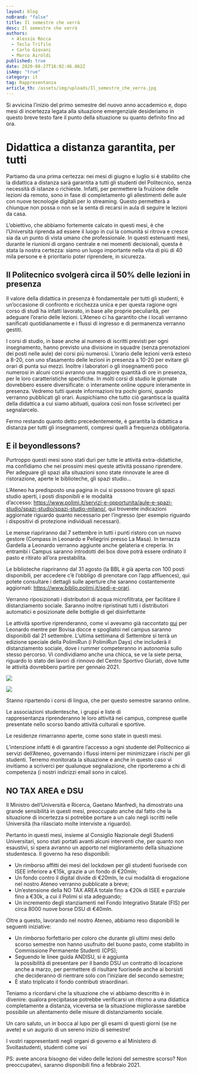 ```yaml
---
layout: blog
noBrand: "false"
title: Il semestre che verrà
desc: Il semestre che verrà
authors:
  - Alessio Rocca
  - Tecla Trifilo
  - Carlo Giovani
  - Marco Airoldi
published: true
date: 2020-08-27T16:02:46.862Z
isAmp: "true"
category: it
tag: Rappresentanza
article_th: /assets/img/uploads/Il_semestre_che_verra.jpg
---
```

Si avvicina l’inizio del primo semestre del nuovo anno accademico e, dopo mesi di incertezza legata alla situazione emergenziale desideriamo in questo breve testo fare il punto della situazione su quanto definito fino ad ora.

# Didattica a distanza garantita, per tutti

Partiamo da una prima certezza: nei mesi di giugno e luglio si è stabilito che la didattica a distanza sarà garantita a tutti gli studenti del Politecnico, senza necessità di istanze o richieste. Infatti, per permettere la fruizione delle lezioni da remoto, sono in fase di completamento gli allestimenti delle aule con nuove tecnologie digitali per lo streaming. Questo permetterà a chiunque non possa o non se la senta di recarsi in aula di seguire le lezioni da casa.

L’obiettivo, che abbiamo fortemente calcato in questi mesi, è che l’Università riprenda ad essere il luogo in cui la comunità si ritrova e cresce sia da un punto di vista umano che professionale. In questi estenuanti mesi, durante le riunioni di organo centrale e nei momenti decisionali, questa è stata la nostra certezza: siamo un luogo importante nella vita di più di 40 mila persone e è prioritario poter riprendere, in sicurezza.

## Il Politecnico svolgerà circa il 50% delle lezioni in presenza

Il valore della didattica in presenza è fondamentale per tutti gli studenti, è un’occasione di confronto e ricchezza unica e per questa ragione ogni corso di studi ha infatti lavorato, in base alle proprie peculiarità, per adeguare l’orario delle lezioni. L’Ateneo ci ha garantito che i locali verranno sanificati quotidianamente e i flussi di ingresso e di permanenza verranno gestiti.

I corsi di studio, in base anche al numero di iscritti previsti per ogni insegnamento, hanno previsto una divisione in squadre (senza prenotazioni dei posti nelle aule) dei corsi più numerosi. L’orario delle lezioni verrà esteso a 8-20, con uno sfasamento delle lezioni in presenza a 10-20 per evitare gli orari di punta sui mezzi. Inoltre i laboratori o gli insegnamenti poco numerosi in alcuni corsi avranno una maggiore quantità di ore in presenza, per le loro caratteristiche specifiche. In molti corsi di studio le giornate dovrebbero essere diversificate: o interamente online oppure interamente in presenza. Vedremo tutti queste informazioni tra pochi giorni, quando verranno pubblicati gli orari. Auspichiamo che tutto ciò garantisca la qualità della didattica a cui siamo abituati, qualora così non fosse scriveteci per segnalarcelo.

Fermo restando quanto detto precedentemente, è garantita la didattica a distanza per tutti gli insegnamenti, compresi quelli a frequenza obbligatoria.

## E il beyondlessons?

Purtroppo questi mesi sono stati duri per tutte le attività extra-didattiche, ma confidiamo che nei prossimi mesi queste attività possano riprendere. Per adeguare gli spazi alla situazioni sono state rinnovate le aree di ristorazione, aperte le biblioteche, gli spazi studio…

L’Ateneo ha predisposto una pagina in cui si possono trovare gli spazi studio aperti, i posti disponibili e le modalità d’accesso: <https://www.polimi.it/servizi-e-opportunita/aule-e-spazi-studio/spazi-studio/spazi-studio-milano/>, qui troverete indicazioni aggiornate riguardo quanto necessario per l’ingresso (per esempio riguardo i dispositivi di protezione individuali necessari).

Le mense riapriranno dal 7 settembre in tutti i punti ristoro con un nuovo gestore (Compass in Leonardo e Pellegrini presso La Masa). In terrazza Gardella a Leonardo verranno aggiunte anche gelateria e creperia. In entrambi i Campus saranno introdotti dei box dove potrà essere ordinato il pasto e ritirato all’ora prestabilita.

Le biblioteche riapriranno dal 31 agosto (la BBL è già aperta con 100 posti disponibili, per accedere c’è l’obbligo di prenotare con l’app affluences), qui potete consultare i dettagli sulle aperture che saranno costantemente aggiornati: <https://www.biblio.polimi.it/sedi-e-orari>.

Verranno riposizionati i distributori di acqua microfiltrata, per facilitare il distanziamento sociale. Saranno inoltre ripristinati tutti i distributori automatici e posizionate delle bottiglie di gel disinfettante

Le attività sportive riprenderanno, come vi avevamo già raccontato [qui](https://svoltastudenti.it/it/centro-sportivo-giuriati-polimi-sport/) per Leonardo mentre per Bovisa docce e spogliatoi nel campus saranno disponibili dal 21 settembre. L’ultima settimana di Settembre si terrà un edizione speciale della PolimiRun (i PolimiRun Days) che includerà il distanziamento sociale, dove i rummer competeranno in autonomia sullo stesso percorso. Vi condividiamo anche una chicca, se ve la siete persa, riguardo lo stato dei lavori di rinnovo del Centro Sportivo Giuriati, dove tutte le attività dovrebbero partire per gennaio 2021.

![](/assets/img/uploads/il-semestre-che-verrà-1.jpg)

![](/assets/img/uploads/il-semestre-che-verrà-2.jpg)

Stanno ripartendo i corsi di lingua, che per questo semestre saranno online.

Le associazioni studentesche, i gruppi e liste di rappresentanza riprenderanno le loro attività nei campus, comprese quelle presentate nello scorso bando attività culturali e sportive.

Le residenze rimarranno aperte, come sono state in questi mesi.

L’intenzione infatti è di garantire l’accesso a ogni studente del Politecnico ai servizi dell’Ateneo, governando i flussi interni per minimizzare i rischi per gli studenti. Terremo monitorata la situazione e anche in questo caso vi invitiamo a scriverci per qualunque segnalazione, che riporteremo a chi di competenza (i nostri indirizzi email sono in calce).

## NO TAX AREA e DSU

Il Ministro dell’Università e Ricerca, Gaetano Manfredi, ha dimostrato una grande sensibilità in questi mesi, preoccupato anche dal fatto che la situazione di incertezza si potrebbe portare a un calo negli iscritti nelle Università (ha rilasciato molte interviste a riguardo).

Pertanto in questi mesi, insieme al Consiglio Nazionale degli Studenti Universitari, sono stati portati avanti alcuni interventi che, per quanto non esaustivi, si spera avranno un apporto nel miglioramento della situazione studentesca. Il governo ha reso disponibili:

* Un rimborso affitti dei mesi del lockdown per gli studenti fuorisede con ISEE inferiore a €15k, grazie a un fondo di €20mln;
* Un fondo contro il digital divide di €20mln, le cui modalità di erogazione nel nostro Ateneo verranno pubblicate a breve;
* Un’estensione della NO TAX AREA totale fino a €20k di ISEE e parziale fino a €30k, a cui il Polimi si sta adeguando;
* Un incremento degli stanziamenti nel Fondo Integrativo Statale (FIS) per circa 8000 nuove borse DSU di €40mln.

Oltre a questo, lavorando nel nostro Ateneo, abbiamo reso disponibili le seguenti iniziative:

* Un rimborso forfettario per coloro che durante gli ultimi mesi dello scorso semestre non hanno usufruito del buono pasto, come stabilito in Commissione Permanente Studenti (CPS);
* Seguendo le linee guida ANDISU, si è aggiunta la possibilità di presentare per il bando DSU un contratto di locazione anche a marzo, per permettere di risultare fuorisede anche ai borsisti che decideranno di rientrare solo con l’iniziare del secondo semestre;
* È stato triplicato il fondo contributi straordinari.

Teniamo a ricordarvi che la situazione che vi abbiamo descritto è in divenire: qualora precipitasse potrebbe verificarsi un ritorno a una didattica completamente a distanza, viceversa se la situazione migliorasse sarebbe possibile un allentamento delle misure di distanziamento sociale.

Un caro saluto, un in bocca al lupo per gli esami di questi giorni (se ne avete) e un augurio di un sereno inizio di semestre!

I vostri rappresentanti negli organi di governo e al Ministero di Svoltastudenti, studenti come voi

PS: avete ancora bisogno dei video delle lezioni del semestre scorso? Non preoccupatevi, saranno disponibili fino a febbraio 2021.